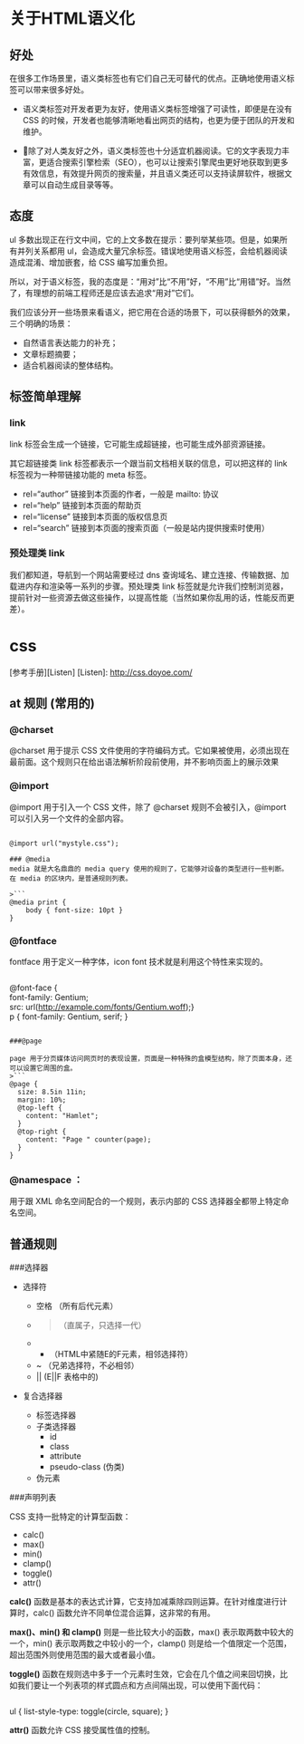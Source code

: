 
# 关于HTML语义化

## 好处
在很多工作场景里，语义类标签也有它们自己无可替代的优点。正确地使用语义标签可以带来很多好处。

* 语义类标签对开发者更为友好，使用语义类标签增强了可读性，即便是在没有 CSS 的时候，开发者也能够清晰地看出网页的结构，也更为便于团队的开发和维护。

* 除了对人类友好之外，语义类标签也十分适宜机器阅读。它的文字表现力丰富，更适合搜索引擎检索（SEO），也可以让搜索引擎爬虫更好地获取到更多有效信息，有效提升网页的搜索量，并且语义类还可以支持读屏软件，根据文章可以自动生成目录等等。

## 态度

ul 多数出现正在行文中间，它的上文多数在提示：要列举某些项。但是，如果所有并列关系都用 ul，会造成大量冗余标签。错误地使用语义标签，会给机器阅读造成混淆、增加嵌套，给 CSS 编写加重负担。

所以，对于语义标签，我的态度是：“用对”比“不用”好，“不用”比“用错”好。当然了，有理想的前端工程师还是应该去追求“用对”它们。

我们应该分开一些场景来看语义，把它用在合适的场景下，可以获得额外的效果，三个明确的场景：

* 自然语言表达能力的补充；
* 文章标题摘要；
* 适合机器阅读的整体结构。


## 标签简单理解
### link
link 标签会生成一个链接，它可能生成超链接，也可能生成外部资源链接。

其它超链接类 link 标签都表示一个跟当前文档相关联的信息，可以把这样的 link 标签视为一种带链接功能的 meta 标签。

   * rel=“author” 链接到本页面的作者，一般是 mailto: 协议
   * rel=“help” 链接到本页面的帮助页
   * rel=“license” 链接到本页面的版权信息页
   * rel=“search” 链接到本页面的搜索页面（一般是站内提供搜索时使用）

### 预处理类 link

我们都知道，导航到一个网站需要经过 dns 查询域名、建立连接、传输数据、加载进内存和渲染等一系列的步骤。预处理类 link 标签就是允许我们控制浏览器，提前针对一些资源去做这些操作，以提高性能（当然如果你乱用的话，性能反而更差）。


# css 
[参考手册][Listen]
[Listen]: http://css.doyoe.com/

## at 规则 (常用的)

### @charset 
@charset 用于提示 CSS 文件使用的字符编码方式。它如果被使用，必须出现在最前面。这个规则只在给出语法解析阶段前使用，并不影响页面上的展示效果
### @import 
@import 用于引入一个 CSS 文件，除了 @charset 规则不会被引入，@import 可以引入另一个文件的全部内容。

>```@import "mystyle.css";
	@import url("mystyle.css");
```	
### @media 
media 就是大名鼎鼎的 media query 使用的规则了，它能够对设备的类型进行一些判断。在 media 的区块内，是普通规则列表。

>```
@media print {
    body { font-size: 10pt }
}
```

### @fontface 
fontface 用于定义一种字体，icon font 技术就是利用这个特性来实现的。

>```
@font-face {  
  font-family: Gentium;   
  src: url(http://example.com/fonts/Gentium.woff);}  
  p { font-family: Gentium, serif; }  
```

###@page 

page 用于分页媒体访问网页时的表现设置，页面是一种特殊的盒模型结构，除了页面本身，还可以设置它周围的盒。
>```
@page {
  size: 8.5in 11in;
  margin: 10%;
  @top-left {
    content: "Hamlet";
  }
  @top-right {
    content: "Page " counter(page);
  }
}
```

### @namespace ：
用于跟 XML 命名空间配合的一个规则，表示内部的 CSS 选择器全都带上特定命名空间。

## 普通规则 

###选择器
* 选择符
	* 空格 （所有后代元素）
	* >   （直属子，只选择一代）
	* +   （HTML中紧随E的F元素，相邻选择符）
	* ~   （兄弟选择符，不必相邻）
	* ||   (E||F 表格中的)
	
* 复合选择器
	* 标签选择器
	* 子类选择器
		* id
		* class
		* attribute
		* pseudo-class (伪类)
	* 伪元素


###声明列表

CSS 支持一批特定的计算型函数：

* calc() 
* max() 
* min()
* clamp()
* toggle()
* attr()

**calc()** 函数是基本的表达式计算，它支持加减乘除四则运算。在针对维度进行计算时，calc() 函数允许不同单位混合运算，这非常的有用。

**max()、min() 和 clamp()** 则是一些比较大小的函数，max() 表示取两数中较大的一个，min() 表示取两数之中较小的一个，clamp() 则是给一个值限定一个范围，超出范围外则使用范围的最大或者最小值。

**toggle()** 函数在规则选中多于一个元素时生效，它会在几个值之间来回切换，比如我们要让一个列表项的样式圆点和方点间隔出现，可以使用下面代码：
>```
ul { list-style-type: toggle(circle, square); }

**attr()** 函数允许 CSS 接受属性值的控制。

